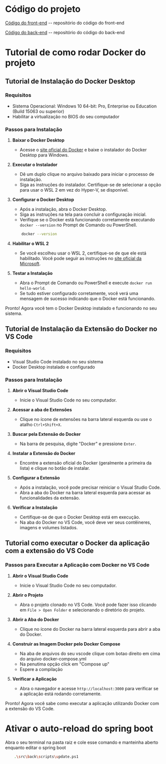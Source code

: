 # Código do projeto

[Código do front-end](../src/front) -- repositório do código do front-end

[Código do back-end](../src/back) -- repositório do código do back-end

# Tutorial de como rodar Docker do projeto

## Tutorial de Instalação do Docker Desktop

### Requisitos

-   Sistema Operacional: Windows 10 64-bit: Pro, Enterprise ou Education (Build 15063 ou superior)
-   Habilitar a virtualização no BIOS do seu computador

### Passos para Instalação

1. **Baixar o Docker Desktop**

    - Acesse o [site oficial do Docker](https://www.docker.com/products/docker-desktop) e baixe o instalador do Docker Desktop para Windows.

2. **Executar o Instalador**

    - Dê um duplo clique no arquivo baixado para iniciar o processo de instalação.
    - Siga as instruções do instalador. Certifique-se de selecionar a opção para usar o WSL 2 em vez do Hyper-V, se disponível.

3. **Configurar o Docker Desktop**

    - Após a instalação, abra o Docker Desktop.
    - Siga as instruções na tela para concluir a configuração inicial.
    - Verifique se o Docker está funcionando corretamente executando `docker --version` no Prompt de Comando ou PowerShell.

    ```bash
    	docker --version
    ```

4. **Habilitar o WSL 2**

    - Se você escolheu usar o WSL 2, certifique-se de que ele está habilitado. Você pode seguir as instruções no [site oficial da Microsoft](https://docs.microsoft.com/en-us/windows/wsl/install).

5. **Testar a Instalação**
    - Abra o Prompt de Comando ou PowerShell e execute `docker run hello-world`.
    - Se tudo estiver configurado corretamente, você verá uma mensagem de sucesso indicando que o Docker está funcionando.

Pronto! Agora você tem o Docker Desktop instalado e funcionando no seu sistema.

## Tutorial de Instalação da Extensão do Docker no VS Code

### Requisitos

-   Visual Studio Code instalado no seu sistema
-   Docker Desktop instalado e configurado

### Passos para Instalação

1. **Abrir o Visual Studio Code**

    - Inicie o Visual Studio Code no seu computador.

2. **Acessar a aba de Extensões**

    - Clique no ícone de extensões na barra lateral esquerda ou use o atalho `Ctrl+Shift+X`.

3. **Buscar pela Extensão do Docker**

    - Na barra de pesquisa, digite "Docker" e pressione `Enter`.

4. **Instalar a Extensão do Docker**

    - Encontre a extensão oficial do Docker (geralmente a primeira da lista) e clique no botão de instalar.

5. **Configurar a Extensão**

    - Após a instalação, você pode precisar reiniciar o Visual Studio Code.
    - Abra a aba do Docker na barra lateral esquerda para acessar as funcionalidades da extensão.

6. **Verificar a Instalação**

    - Certifique-se de que o Docker Desktop está em execução.
    - Na aba do Docker no VS Code, você deve ver seus contêineres, imagens e volumes listados.

## Tutorial como executar o Docker da aplicação com a extensão do VS Code

### Passos para Executar a Aplicação com Docker no VS Code

1. **Abrir o Visual Studio Code**

    - Inicie o Visual Studio Code no seu computador.

2. **Abrir o Projeto**

    - Abra o projeto clonado no VS Code. Você pode fazer isso clicando em `File > Open Folder` e selecionando o diretório do projeto.

3. **Abrir a Aba do Docker**

    - Clique no ícone do Docker na barra lateral esquerda para abrir a aba do Docker.

4. **Construir as Imagem Docker pelo Docker Compose**

    - Na aba de arquivos do seu vscode clique com botao direito em cima do arquivo docker-compose.yml
    - Na penutima opção click em "Compose up"
    - Espere a compilação

5. **Verificar a Aplicação**

    - Abra o navegador e acesse `http://localhost:3000` para verificar se a aplicação está rodando corretamente.

Pronto! Agora você sabe como executar a aplicação utilizando Docker com a extensão do VS Code.

# Ativar o auto-reload do spring boot

Abra o seu terminal na pasta raiz e cole esse comando e manteinha aberto enquanto editar o spring boot

```bash
    .\src\back\scripts\update.ps1
```
